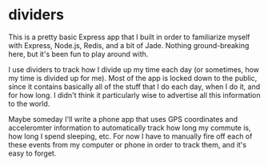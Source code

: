 dividers
========

This is a pretty basic Express app that I built in order to familiarize
myself with Express, Node.js, Redis, and a bit of Jade. Nothing
ground-breaking here, but it's been fun to play around with.

I use dividers to track how I divide up my time each day (or sometimes, how
my time is divided up for me). Most of the app is locked down to the public,
since it contains basically all of the stuff that I do each day, when I do
it, and for how long. I didn't think it particularly wise to advertise all
this information to the world.

Maybe someday I'll write a phone app that uses GPS coordinates and
acceleromter information to automatically track how long my commute is, how
long I spend sleeping, etc. For now I have to manually fire off each of
these events from my computer or phone in order to track them, and it's easy
to forget.
